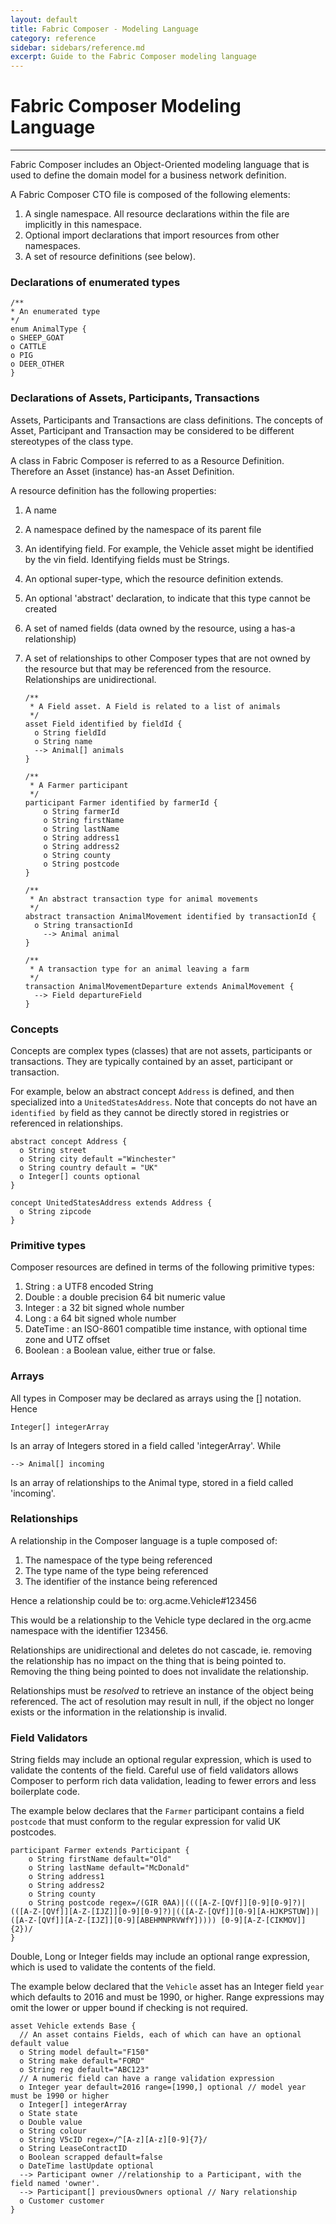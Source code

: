 ```yaml
---
layout: default
title: Fabric Composer - Modeling Language
category: reference
sidebar: sidebars/reference.md
excerpt: Guide to the Fabric Composer modeling language
---
```


# Fabric Composer Modeling Language

---

Fabric Composer includes an Object-Oriented modeling language that is used to define
the domain model for a business network definition.

A Fabric Composer CTO file is composed of the following elements:

1. A single namespace. All resource declarations within the file are implicitly
in this namespace.
2. Optional import declarations that import resources from other namespaces.
3. A set of resource definitions (see below).

### Declarations of enumerated types

```
/**
* An enumerated type
*/
enum AnimalType {
o SHEEP_GOAT
o CATTLE
o PIG
o DEER_OTHER
}
```

### Declarations of Assets, Participants, Transactions

Assets, Participants and Transactions are class definitions. The
concepts of Asset, Participant and Transaction may be considered to be different
stereotypes of the class type.

A class in Fabric Composer is referred to as a Resource Definition. Therefore an
Asset (instance) has-an Asset Definition.

A resource definition has the following properties:

1. A name
2. A namespace defined by the namespace of its parent file
3. An identifying field. For example, the Vehicle asset might be identified by
the vin field. Identifying fields must be Strings.
4. An optional super-type, which the resource definition extends.
5. An optional 'abstract' declaration, to indicate that this type cannot be created
6. A set of named fields (data owned by the resource, using a has-a relationship)
7. A set of relationships to other Composer types that are not owned by the resource
but that may be referenced from the resource. Relationships are unidirectional.

    ```
    /**
     * A Field asset. A Field is related to a list of animals
     */
    asset Field identified by fieldId {
      o String fieldId
      o String name
      --> Animal[] animals
    }
    ```

    ```
    /**
     * A Farmer participant
     */
    participant Farmer identified by farmerId {
        o String farmerId
        o String firstName
        o String lastName
        o String address1
        o String address2
        o String county
        o String postcode
    }
    ```

    ```
    /**
     * An abstract transaction type for animal movements
     */
    abstract transaction AnimalMovement identified by transactionId {
      o String transactionId
        --> Animal animal
    }
    ```

    ```
    /**
     * A transaction type for an animal leaving a farm
     */
    transaction AnimalMovementDeparture extends AnimalMovement {
      --> Field departureField
    }
    ```

### Concepts

Concepts are complex types (classes) that are not assets, participants or transactions. They are typically contained by an asset, participant or transaction.

For example, below an abstract concept `Address` is defined, and then specialized into a `UnitedStatesAddress`. Note that concepts do not have an `identified by` field as they cannot be directly stored in registries or referenced in relationships.

```
abstract concept Address {
  o String street
  o String city default ="Winchester"
  o String country default = "UK"
  o Integer[] counts optional
}

concept UnitedStatesAddress extends Address {
  o String zipcode
}
```


### Primitive types

Composer resources are defined in terms of the following primitive types:

1. String : a UTF8 encoded String
2. Double : a double precision 64 bit numeric value
3. Integer : a 32 bit signed whole number
4. Long : a 64 bit signed whole number
5. DateTime : an ISO-8601 compatible time instance, with optional time zone
and UTZ offset
6. Boolean : a Boolean value, either true or false.

### Arrays

All types in Composer may be declared as arrays using the [] notation. Hence

    Integer[] integerArray

Is an array of Integers stored in a field called 'integerArray'. While

    --> Animal[] incoming

Is an array of relationships to the Animal type, stored in a field called
'incoming'.

### Relationships

A relationship in the Composer language is a tuple composed of:

1. The namespace of the type being referenced
2. The type name of the type being referenced
3. The identifier of the instance being referenced

Hence a relationship could be to:
    org.acme.Vehicle#123456

This would be a relationship to the Vehicle type declared in the org.acme
namespace with the identifier 123456.

Relationships are unidirectional and deletes do not cascade, ie. removing the relationship has no impact on the thing that is being pointed to. Removing the thing being pointed to does not invalidate the relationship.

Relationships must be *resolved* to retrieve an instance of the object being
referenced. The act of resolution may result in null, if the object no longer
exists or the information in the relationship is invalid.

### Field Validators

String fields may include an optional regular expression, which is used to validate the contents of the field. Careful use of field validators allows Composer to perform rich data validation, leading to fewer errors and less boilerplate code.

The example below declares that the `Farmer` participant contains a field `postcode` that must conform to the regular expression for valid UK postcodes.

```
participant Farmer extends Participant {
    o String firstName default="Old"
    o String lastName default="McDonald"
    o String address1
    o String address2
    o String county
    o String postcode regex=/(GIR 0AA)|((([A-Z-[QVf]][0-9][0-9]?)|(([A-Z-[QVf]][A-Z-[IJZ]][0-9][0-9]?)|(([A-Z-[QVf]][0-9][A-HJKPSTUW])|([A-Z-[QVf]][A-Z-[IJZ]][0-9][ABEHMNPRVWfY])))) [0-9][A-Z-[CIKMOV]]{2})/
}
```

Double, Long or Integer fields may include an optional range expression, which is used to validate the contents of the field.

The example below declared that the `Vehicle` asset has an Integer field `year` which defaults to 2016 and must be 1990, or higher. Range expressions may omit the lower or upper bound if checking is not required.

```
asset Vehicle extends Base {
  // An asset contains Fields, each of which can have an optional default value
  o String model default="F150"
  o String make default="FORD"
  o String reg default="ABC123"
  // A numeric field can have a range validation expression
  o Integer year default=2016 range=[1990,] optional // model year must be 1990 or higher
  o Integer[] integerArray
  o State state
  o Double value
  o String colour
  o String V5cID regex=/^[A-z][A-z][0-9]{7}/
  o String LeaseContractID
  o Boolean scrapped default=false
  o DateTime lastUpdate optional
  --> Participant owner //relationship to a Participant, with the field named 'owner'.
  --> Participant[] previousOwners optional // Nary relationship
  o Customer customer
}
```
